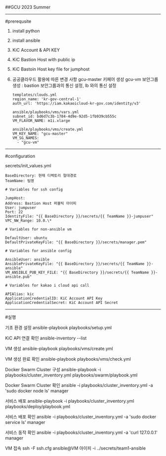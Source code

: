 ##GCU 2023 Summer

---

#prerequsite

1. install python
2. install ansible
3. KiC Account & API KEY
4. KiC Bastion Host with public ip
5. KiC Bastoin Host key file for jumphost

6. 공공클라우드 활용에 따른 변경 사항
   gcu-master 키페어 생성
   gcu-vm 보안그룹 생성 : bastion 보안그룹과의 통신 설정, lb 와의 통신 설정
   ```
   templates/clouds.yml
   region_name: 'kr-gov-central-1'
   auth_url: 'https://iam.kakaoicloud-kr-gov.com/identity/v3'
   ```
   ```
   ansible/playbooks/vms/vars.yml
   subnet_id: bd6d7c3b-1784-4d9e-92d5-1fb939cb555c
   VM_FLAVOR_NAME: m1i.xlarge
   ```   
   ```
   ansible/playbooks/vms/create.yml
   VM_KEY_NAME: "gcu-master"
   VM_SG_NAMES: 
     - "gcu-vm"
   ```
---

#configuration

secrets/init_values.yml

```
BaseDirectory: 현재 디렉토리 절대경로
TeamName: 팀명

# Variables for ssh config

JumpHost:
Address: Bastion Host 퍼블릭 아이피
User: jumpuser
Port: 22
IdentityFile: "{{ BaseDirectory }}/secrets/{{ TeamName }}-jumpuser"
VPC_NW_Range: 10.0.\*

# Variables for non-ansible vm

DefaultUser: ubuntu
DefaultPrivateKeyFile: "{{ BaseDirectory }}/secrets/manager.pem"

# Variables for ansible config

AnsibleUser: ansible
AnsiblePrivateKeyFile: "{{ BaseDirectory }}/secrets/{{ TeamName }}-ansible"
VM_ANSIBLE_PUB_KEY_FILE: "{{ BaseDirectory }}/secrets/{{ TeamName }}-ansible.pub"

# Variables for kakao i cloud api call

APIAlias: kic
ApplicationCredentialID: KiC Account API Key
ApplicationCredentialSecret: KiC Account API Secret
```

---

#실행

기초 환경 설정
ansible-playbook playbooks/setup.yml

KiC API 연결 확인
ansible-inventory --list

VM 생성 
ansible-playbook playbooks/vms/create.yml

VM 생성 완료 확인
ansible-playbook playbooks/vms/check.yml

Docker Swarm Cluster 구성
ansible-playbook -i playbooks/cluster_inventory.yml playbooks/swarm/playbook.yml

Docker Swarm Cluster 확인
ansible -i playbooks/cluster_inventory.yml -a 'sudo docker node ls' manager

서비스 배포
ansible-playbook -i playbooks/cluster_inventory.yml playbooks/deploy/playbook.yml

서비스 배포 확인
ansible -i playbooks/cluster_inventory.yml -a 'sudo docker service ls' manager

서비스 동작 확인
ansible -i playbooks/cluster_inventory.yml -a 'curl 127.0.0.1' manager

VM 접속
ssh -F ssh.cfg ansible@VM 아이피 -i ../secrets/team1-ansible
